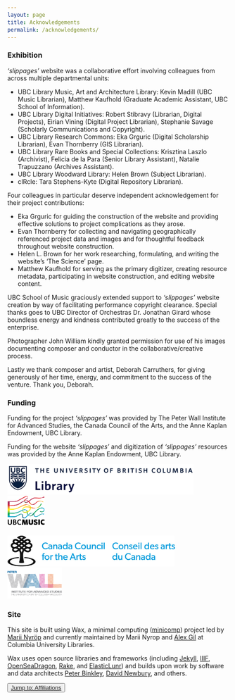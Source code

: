 ```yaml
---
layout: page
title: Acknowledgements
permalink: /acknowledgements/
---
```


### Exhibition

_‘slippages’_ website was a collaborative effort involving colleagues from across multiple departmental units:
* UBC Library Music, Art and Architecture Library: Kevin Madill (UBC Music Librarian), Matthew Kaufhold (Graduate Academic Assistant, UBC School of Information).
*	UBC Library Digital Initiatives: Robert Stibravy (Librarian, Digital Projects), Eirian Vining (Digital Project Librarian), Stephanie Savage (Scholarly Communications and Copyright).
*	UBC Library Research Commons: Eka Grguric (Digital Scholarship Librarian), Evan Thornberry (GIS Librarian).
*	UBC Library Rare Books and Special Collections: Krisztina Laszlo (Archivist), Felicia de la Para (Senior Library Assistant), Natalie Trapuzzano (Archives Assistant).
*	UBC Library Woodward Library: Helen Brown (Subject Librarian).
*	cIRcle: Tara Stephens-Kyte (Digital Repository Librarian).

Four colleagues in particular deserve independent acknowledgement for their project contributions:
*	Eka Grguric for guiding the construction of the website and providing effective solutions to project complications as they arose.
* Evan Thornberry for collecting and navigating geographically referenced project data and images and for thoughtful feedback throughout website construction.
* Helen L. Brown for her work researching, formulating, and writing the website’s ‘The Science’ page.
*	Matthew Kaufhold for serving as the primary digitizer, creating resource metadata, participating in website construction, and editing website content.

UBC School of Music graciously extended support to _‘slippages’_  website creation by way of facilitating performance copyright clearance. Special thanks goes to UBC Director of Orchestras Dr. Jonathan Girard whose boundless energy and kindness contributed greatly to the success of the enterprise.

Photographer John William kindly granted permission for use of his images documenting composer and conductor in the collaborative/creative process.

Lastly we thank composer and artist, Deborah Carruthers, for giving generously of her time, energy, and commitment to the success of the venture. Thank you, Deborah.

### Funding

Funding for the project _‘slippages’_  was provided by The Peter Wall Institute for Advanced Studies, the Canada Council of the Arts, and the Anne Kaplan Endowment, UBC Library.

Funding for the website _‘slippages’_  and digitization of _‘slippages’_ resources was provided by the Anne Kaplan Endowment, UBC Library.

<div class="container">
  <div class="row">
    <div class="col-6">
<img src="../img/logos/ubc-logo.jpg" width="auto" height="70" />
</div>
   <div class="col-2">
<img src="../img/logos/som-logo.png" width="auto" height="70" />
</div>
  </div>
&nbsp;
<div class="row">
  <div class="col-6">
<img src="../img/logos/cca-logo.jpg" width="auto" height="70" />
</div>
<div class="col-2">
<img src="../img/logos/peter-wall-logo.jpg" width="auto" height="70" />
</div>
</div>
</div>

### Site

This site is built using Wax, a minimal computing ([minicomp](https://github.com/minicomp)) project led by [Marii Nyröp](http://marii.info/) and currently maintained by Marii Nyrop and [Alex Gil](https://github.com/elotroalex) at Columbia University Libraries.

Wax uses open source libraries and frameworks (including [Jekyll](https://jekyllrb.com/), [IIIF](https://iiif.io/), [OpenSeaDragon](https://openseadragon.github.io/), [Rake](https://ruby.github.io/rake/), and [ElasticLunr](http://elasticlunr.com/)) and builds upon work by software and data architects [Peter Binkley](https://github.com/pbinkley), [David Newbury](https://github.com/workergnome), and others.


<button type="button" class="btn btn-light">[Jump to: Affiliations](https://ubc-ds.github.io/slippages/affiliations)</button>
